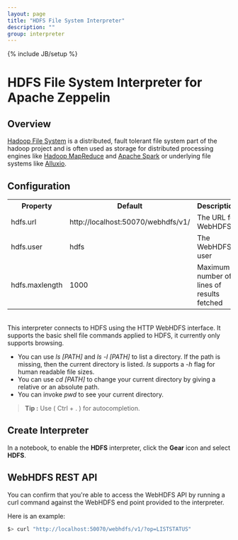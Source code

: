 ```yaml
---
layout: page
title: "HDFS File System Interpreter"
description: ""
group: interpreter
---
```

{% include JB/setup %}

# HDFS File System Interpreter for Apache Zeppelin

<div id="toc"></div>

## Overview
[Hadoop File System](http://hadoop.apache.org/) is a distributed, fault tolerant file system part of the hadoop project and is often used as storage for distributed processing engines like [Hadoop MapReduce](http://hadoop.apache.org/) and [Apache Spark](http://spark.apache.org/) or underlying file systems like [Alluxio](http://www.alluxio.org/).

## Configuration
<table class="table-configuration">
  <tr>
    <th>Property</th>
    <th>Default</th>
    <th>Description</th>
  </tr>
  <tr>
    <td>hdfs.url</td>
    <td>http://localhost:50070/webhdfs/v1/</td>
    <td>The URL for WebHDFS</td>
  </tr>
  <tr>
    <td>hdfs.user</td>
    <td>hdfs</td>
    <td>The WebHDFS user</td>
  </tr>
  <tr>
    <td>hdfs.maxlength</td>
    <td>1000</td>
    <td>Maximum number of lines of results fetched</td>
  </tr>
</table>

<br/>
This interpreter connects to HDFS using the HTTP WebHDFS interface.
It supports the basic shell file commands applied to HDFS, it currently only supports browsing.

* You can use <i>ls [PATH]</i> and <i>ls -l [PATH]</i> to list a directory. If the path is missing, then the current directory is listed.  <i>ls </i> supports a <i>-h</i> flag for human readable file sizes.
* You can use <i>cd [PATH]</i> to change your current directory by giving a relative or an absolute path.
* You can invoke <i>pwd</i> to see your current directory.

> **Tip :** Use ( Ctrl + . ) for autocompletion.

## Create Interpreter

In a notebook, to enable the **HDFS** interpreter, click the **Gear** icon and select **HDFS**.


## WebHDFS REST API
You can confirm that you're able to access the WebHDFS API by running a curl command against the WebHDFS end point provided to the interpreter.

Here is an example:

```bash
$> curl "http://localhost:50070/webhdfs/v1/?op=LISTSTATUS"
```

